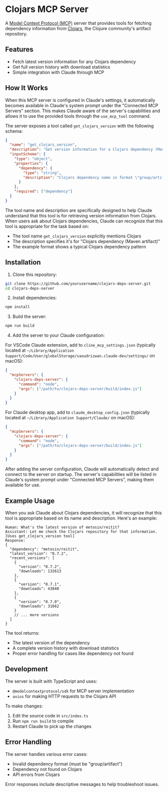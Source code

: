 # Clojars MCP Server

A [Model Context Protocol (MCP)](https://github.com/ModelContextprotocol) server that provides tools for fetching dependency information from [Clojars](https://clojars.org/), the Clojure community's artifact repository.

## Features

- Fetch latest version information for any Clojars dependency
- Get full version history with download statistics
- Simple integration with Claude through MCP

## How It Works

When this MCP server is configured in Claude's settings, it automatically becomes available in Claude's system prompt under the "Connected MCP Servers" section. This makes Claude aware of the server's capabilities and allows it to use the provided tools through the `use_mcp_tool` command.

The server exposes a tool called `get_clojars_version` with the following schema:
```json
{
  "name": "get_clojars_version",
  "description": "Get version information for a Clojars dependency (Maven artifact)",
  "inputSchema": {
    "type": "object",
    "properties": {
      "dependency": {
        "type": "string",
        "description": "Clojars dependency name in format \"group/artifact\" (e.g. \"metosin/reitit\")"
      }
    },
    "required": ["dependency"]
  }
}
```

The tool name and description are specifically designed to help Claude understand that this tool is for retrieving version information from Clojars. When users ask about Clojars dependencies, Claude can recognize that this tool is appropriate for the task based on:
- The tool name `get_clojars_version` explicitly mentions Clojars
- The description specifies it's for "Clojars dependency (Maven artifact)"
- The example format shows a typical Clojars dependency pattern

## Installation

1. Clone this repository:
```bash
git clone https://github.com/yourusername/clojars-deps-server.git
cd clojars-deps-server
```

2. Install dependencies:
```bash
npm install
```

3. Build the server:
```bash
npm run build
```

4. Add the server to your Claude configuration:

For VSCode Claude extension, add to `cline_mcp_settings.json` (typically located at `~/Library/Application Support/Code/User/globalStorage/saoudrizwan.claude-dev/settings/` on macOS):
```json
{
  "mcpServers": {
    "clojars-deps-server": {
      "command": "node",
      "args": ["/path/to/clojars-deps-server/build/index.js"]
    }
  }
}
```

For Claude desktop app, add to `claude_desktop_config.json` (typically located at `~/Library/Application Support/Claude/` on macOS):
```json
{
  "mcpServers": {
    "clojars-deps-server": {
      "command": "node",
      "args": ["/path/to/clojars-deps-server/build/index.js"]
    }
  }
}
```

After adding the server configuration, Claude will automatically detect and connect to the server on startup. The server's capabilities will be listed in Claude's system prompt under "Connected MCP Servers", making them available for use.

## Example Usage

When you ask Claude about Clojars dependencies, it will recognize that this tool is appropriate based on its name and description. Here's an example:

```
Human: What's the latest version of metosin/reitit?
Assistant: Let me check the Clojars repository for that information.
[Uses get_clojars_version tool]
Response:
{
  "dependency": "metosin/reitit",
  "latest_version": "0.7.2",
  "recent_versions": [
    {
      "version": "0.7.2",
      "downloads": 132613
    },
    {
      "version": "0.7.1",
      "downloads": 43840
    },
    {
      "version": "0.7.0",
      "downloads": 31662
    }
    // ... more versions
  ]
}
```

The tool returns:
- The latest version of the dependency
- A complete version history with download statistics
- Proper error handling for cases like dependency not found

## Development

The server is built with TypeScript and uses:
- `@modelcontextprotocol/sdk` for MCP server implementation
- `axios` for making HTTP requests to the Clojars API

To make changes:
1. Edit the source code in `src/index.ts`
2. Run `npm run build` to compile
3. Restart Claude to pick up the changes

## Error Handling

The server handles various error cases:
- Invalid dependency format (must be "group/artifact")
- Dependency not found on Clojars
- API errors from Clojars

Error responses include descriptive messages to help troubleshoot issues.
